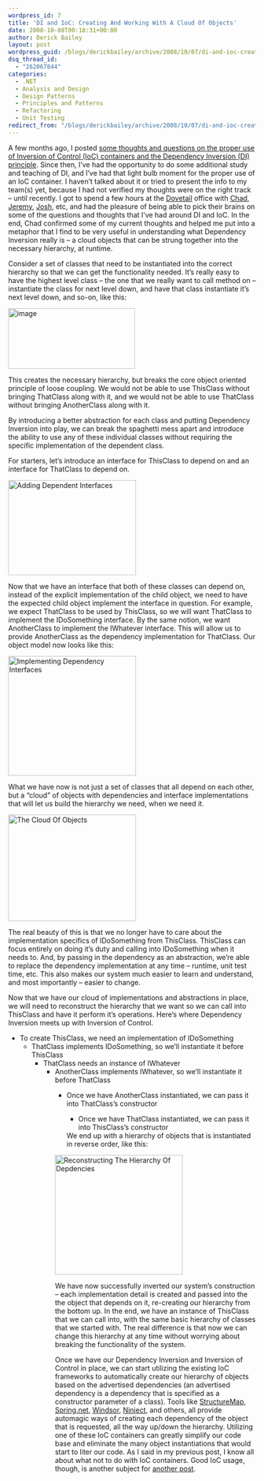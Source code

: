 ```yaml
---
wordpress_id: 7
title: 'DI and IoC: Creating And Working With A Cloud Of Objects'
date: 2008-10-08T00:18:31+00:00
author: Derick Bailey
layout: post
wordpress_guid: /blogs/derickbailey/archive/2008/10/07/di-and-ioc-creating-and-working-with-a-cloud-of-objects.aspx
dsq_thread_id:
  - "262067844"
categories:
  - .NET
  - Analysis and Design
  - Design Patterns
  - Principles and Patterns
  - Refactoring
  - Unit Testing
redirect_from: "/blogs/derickbailey/archive/2008/10/07/di-and-ioc-creating-and-working-with-a-cloud-of-objects.aspx/"
---
```

A few months ago, I posted <a href="http://www.derickbailey.com/2008/08/29/WhatIsTheCorrectUseOfADependencyInjectionFrameworkOrIoCContainer.aspx" target="_blank">some thoughts and questions on the proper use of Inversion of Control (IoC) containers and the Dependency Inversion (DI) principle</a>. Since then, I&#8217;ve had the opportunity to do some additional study and teaching of DI, and I&#8217;ve had that light bulb moment for the proper use of an IoC container. I haven&#8217;t talked about it or tried to present the info to my team(s) yet, because I had not verified my thoughts were on the right track &#8211; until recently. I got to spend a few hours at the <a href="http://www.dovetailsoftware.com/" target="_blank">Dovetail</a> office with <a href="https://lostechies.com/blogs/chad_myers/" target="_blank">Chad</a>, <a href="http://codebetter.com/blogs/jeremy.miller/" target="_blank">Jeremy</a>, <a href="https://lostechies.com/blogs/joshuaflanagan/" target="_blank">Josh</a>, etc, and had the pleasure of being able to pick their brains on some of the questions and thoughts that I&#8217;ve had around DI and IoC. In the end, Chad confirmed some of my current thoughts and helped me put into a metaphor that I find to be very useful in understanding what Dependency Inversion really is &#8211; a cloud objects that can be strung together into the necessary hierarchy, at runtime.

Consider a set of classes that need to be instantiated into the correct hierarchy so that we can get the functionality needed. It&#8217;s really easy to have the highest level class &#8211; the one that we really want to call method on &#8211; instantiate the class for next level down, and have that class instantiate it&#8217;s next level down, and so-on, like this: 

[<img style="border-right: 0px;border-top: 0px;border-left: 0px;border-bottom: 0px" height="123" alt="image" src="https://lostechies.com/content/derickbailey/uploads/2011/03DependencyInversionAndTheCloudOfObjects_8D80/image_thumb_1.png" width="258" border="0" />](https://lostechies.com/content/derickbailey/uploads/2011/03DependencyInversionAndTheCloudOfObjects_8D80/image_12.png) 

This creates the necessary hierarchy, but breaks the core object oriented principle of loose coupling. We would not be able to use ThisClass without bringing ThatClass along with it, and we would not be able to use ThatClass without bringing AnotherClass along with it.

By introducing a better abstraction for each class and putting Dependency Inversion into play, we can break the spaghetti mess apart and introduce the ability to use any of these individual classes without requiring the specific implementation of the dependent class. 

For starters, let&#8217;s introduce an interface for ThisClass to depend on and an interface for ThatClass to depend on.

[<img style="border-top-width: 0px;border-left-width: 0px;border-bottom-width: 0px;border-right-width: 0px" height="193" alt="Adding Dependent Interfaces" src="https://lostechies.com/content/derickbailey/uploads/2011/03DependencyInversionAndTheCloudOfObjects_8D80/image_thumb.png" width="260" border="0" />](https://lostechies.com/content/derickbailey/uploads/2011/03DependencyInversionAndTheCloudOfObjects_8D80/image_5.png) 

Now that we have an interface that both of these classes can depend on, instead of the explicit implementation of the child object, we need to have the expected child object implement the interface in question. For example, we expect ThatClass to be used by ThisClass, so we will want ThatClass to implement the IDoSomething interface. By the same notion, we want AnotherClass to implement the IWhatever interface. This will allow us to provide AnotherClass as the dependency implementation for ThatClass. Our object model now looks like this:

[<img style="border-top-width: 0px;border-left-width: 0px;border-bottom-width: 0px;border-right-width: 0px" height="243" alt="Implementing Dependency Interfaces" src="https://lostechies.com/content/derickbailey/uploads/2011/03DependencyInversionAndTheCloudOfObjects_8D80/image_thumb_2.png" width="260" border="0" />](https://lostechies.com/content/derickbailey/uploads/2011/03DependencyInversionAndTheCloudOfObjects_8D80/image_7.png) 

What we have now is not just a set of classes that all depend on each other, but a &#8220;cloud&#8221; of objects with dependencies and interface implementations that will let us build the hierarchy we need, when we need it. 

[<img style="border-top-width: 0px;border-left-width: 0px;border-bottom-width: 0px;border-right-width: 0px" height="216" alt="The Cloud Of Objects" src="https://lostechies.com/content/derickbailey/uploads/2011/03DependencyInversionAndTheCloudOfObjects_8D80/image_thumb_3.png" width="260" border="0" />](https://lostechies.com/content/derickbailey/uploads/2011/03DependencyInversionAndTheCloudOfObjects_8D80/image_9.png) 

The real beauty of this is that we no longer have to care about the implementation specifics of IDoSomething from ThisClass. ThisClass can focus entirely on doing it&#8217;s duty and calling into IDoSomething when it needs to. And, by passing in the dependency as an abstraction, we&#8217;re able to replace the dependency implementation at any time &#8211; runtime, unit test time, etc. This also makes our system much easier to learn and understand, and most importantly &#8211; easier to change. 

Now that we have our cloud of implementations and abstractions in place, we will need to reconstruct the hierarchy that we want so we can call into ThisClass and have it perform it&#8217;s operations. Here&#8217;s where Dependency Inversion meets up with Inversion of Control. 

  * To create ThisClass, we need an implementation of IDoSomething 
      * ThatClass implements IDoSomething, so we&#8217;ll instantiate it before ThisClass 
          * ThatClass needs an instance of IWhatever 
              * AnotherClass implements IWhatever, so we&#8217;ll instantiate it before ThatClass 
                  * Once we have AnotherClass instantiated, we can pass it into ThatClass&#8217;s constructor 
                      * Once we have ThatClass instantiated, we can pass it into ThisClass&#8217;s constructor</ul> 
                    We end up with a hierarchy of objects that is instantiated in reverse order, like this:
                    
                    [<img style="border-top-width: 0px;border-left-width: 0px;border-bottom-width: 0px;border-right-width: 0px" height="243" alt="Reconstructing The Hierarchy Of Depdencies" src="https://lostechies.com/content/derickbailey/uploads/2011/03DependencyInversionAndTheCloudOfObjects_8D80/image_thumb_4.png" width="260" border="0" />](https://lostechies.com/content/derickbailey/uploads/2011/03DependencyInversionAndTheCloudOfObjects_8D80/image_11.png) 
                    
                    We have now successfully inverted our system&#8217;s construction &#8211; each implementation detail is created and passed into the the object that depends on it, re-creating our hierarchy from the bottom up. In the end, we have an instance of ThisClass that we can call into, with the same basic hierarchy of classes that we started with. The real difference is that now we can change this hierarchy at any time without worrying about breaking the functionality of the system.
                    
                    Once we have our Dependency Inversion and Inversion of Control in place, we can start utilizing the existing IoC frameworks to automatically create our hierarchy of objects based on the advertised dependencies (an advertised dependency is a dependency that is specified as a constructor parameter of a class). Tools like <a href="http://structuremap.sourceforge.net/Default.htm" target="_blank">StructureMap</a>, <a href="http://www.springframework.net/" target="_blank">Spring.net</a>, <a href="http://www.castleproject.org/container/index.html" target="_blank">Windsor</a>, <a href="http://ninject.org/" target="_blank">Ninject</a>, and others, all provide automagic ways of creating each dependency of the object that is requested, all the way up/down the hierarchy. Utilizing one of these IoC containers can greatly simplify our code base and eliminate the many object instantiations that would start to liter our code. As I said in my previous post, I know all about what not to do with IoC containers. Good IoC usage, though, is another subject for <a href="https://lostechies.com/blogs/jimmy_bogard/archive/2008/09/12/some-ioc-container-guidelines.aspx" target="_blank">another post</a>.